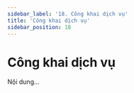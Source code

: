 ```yaml
---
sidebar_label: '18. Công khai dịch vụ'
title: 'Công khai dịch vụ'
sidebar_position: 18
---
```

# Công khai dịch vụ
Nội dung...